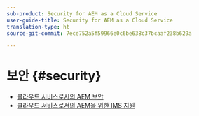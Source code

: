 ```yaml
---
sub-product: Security for AEM as a Cloud Service
user-guide-title: Security for AEM as a Cloud Service
translation-type: ht
source-git-commit: 7ece752a5f59966e0c6be638c37bcaaf238b629a

---
```



# 보안 {#security}

+ [클라우드 서비스로서의 AEM 보안](/help/security/home.md)
+ [클라우드 서비스로서의 AEM을 위한 IMS 지원](ims-support.md)
